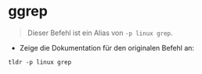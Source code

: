 # ggrep

> Dieser Befehl ist ein Alias von `-p linux grep`.

- Zeige die Dokumentation für den originalen Befehl an:

`tldr -p linux grep`
